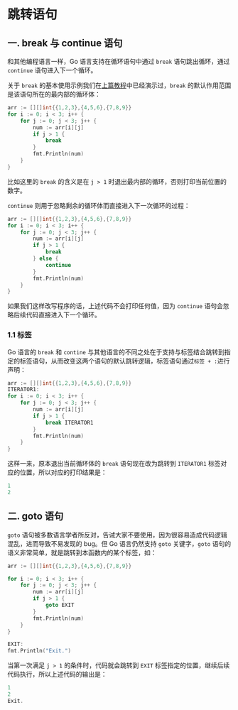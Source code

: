 # 跳转语句

## 一. break 与 continue 语句

和其他编程语言一样，Go 语言支持在循环语句中通过 `break` 语句跳出循环，通过 `continue` 语句进入下一个循环。

关于 `break` 的基本使用示例我们在[上篇教程](./_13循环语句.md)中已经演示过，`break` 的默认作用范围是该语句所在的最内部的循环体：

```go
arr := [][]int{{1,2,3},{4,5,6},{7,8,9}}
for i := 0; i < 3; i++ {
    for j := 0; j < 3; j++ {
        num := arr[i][j]
        if j > 1 {
            break
        }
        fmt.Println(num)
    }
}
```

比如这里的 `break` 的含义是在 `j > 1` 时退出最内部的循环，否则打印当前位置的数字。

`continue` 则用于忽略剩余的循环体而直接进入下一次循环的过程：

```go
arr := [][]int{{1,2,3},{4,5,6},{7,8,9}}
for i := 0; i < 3; i++ {
    for j := 0; j < 3; j++ {
        num := arr[i][j]
        if j > 1 {
            break
        } else {
            continue
        }
        fmt.Println(num)
    }
}
```

如果我们这样改写程序的话，上述代码不会打印任何值，因为 `continue` 语句会忽略后续代码直接进入下一个循环。

### 1.1 标签

Go 语言的 `break` 和 `contine` 与其他语言的不同之处在于支持与标签结合跳转到指定的标签语句，从而改变这两个语句的默认跳转逻辑，标签语句通过`标签 + :`进行声明：

```go
arr := [][]int{{1,2,3},{4,5,6},{7,8,9}}
ITERATOR1:
for i := 0; i < 3; i++ {
    for j := 0; j < 3; j++ {
        num := arr[i][j]
        if j > 1 {
            break ITERATOR1
        }
        fmt.Println(num)
    }
}
```

这样一来，原本退出当前循环体的 `break` 语句现在改为跳转到 `ITERATOR1` 标签对应的位置，所以对应的打印结果是：

```go
1
2
```

## 二. goto 语句

`goto` 语句被多数语言学者所反对，告诫大家不要使用，因为很容易造成代码逻辑混乱，进而导致不易发现的 bug。但 Go 语言仍然支持 `goto` 关键字，`goto` 语句的语义非常简单，就是跳转到本函数内的某个标签，如：

```go
arr := [][]int{{1,2,3},{4,5,6},{7,8,9}}

for i := 0; i < 3; i++ {
    for j := 0; j < 3; j++ {
        num := arr[i][j]
        if j > 1 {
            goto EXIT
        }
        fmt.Println(num)
    }
}   

EXIT:
fmt.Println("Exit.")
```

当第一次满足 `j > 1` 的条件时，代码就会跳转到 `EXIT` 标签指定的位置，继续后续代码执行，所以上述代码的输出是：

```go
1
2
Exit.
```

